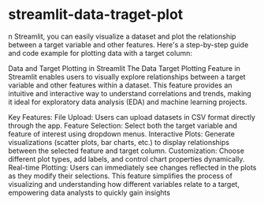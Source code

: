 # streamlit-data-traget-plot
n Streamlit, you can easily visualize a dataset and plot the relationship between a target variable and other features. Here's a step-by-step guide and code example for plotting data with a target column:



Data and Target Plotting in Streamlit
The Data Target Plotting Feature in Streamlit enables users to visually explore relationships between a target variable and other features within a dataset. This feature provides an intuitive and interactive way to understand correlations and trends, making it ideal for exploratory data analysis (EDA) and machine learning projects.

Key Features:
File Upload: Users can upload datasets in CSV format directly through the app.
Feature Selection: Select both the target variable and feature of interest using dropdown menus.
Interactive Plots: Generate visualizations (scatter plots, bar charts, etc.) to display relationships between the selected feature and target column.
Customization: Choose different plot types, add labels, and control chart properties dynamically.
Real-time Plotting: Users can immediately see changes reflected in the plots as they modify their selections.
This feature simplifies the process of visualizing and understanding how different variables relate to a target, empowering data analysts to quickly gain insights
